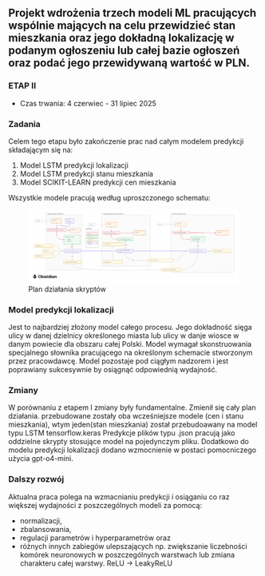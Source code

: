 
## Projekt wdrożenia trzech modeli ML pracujących wspólnie mających na celu przewidzieć stan mieszkania oraz jego dokładną lokalizację w podanym ogłoszeniu lub całej bazie ogłoszeń oraz podać jego przewidywaną wartość w PLN.



### ETAP II

* Czas trwania: 4 czerwiec - 31 lipiec 2025


### Zadania
Celem tego etapu było zakończenie prac nad całym modelem predykcji składającym się na:

  1. Model LSTM predykcji lokalizacji
  2. Model LSTM predykcji stanu mieszkania
  3. Model SCIKIT-LEARN predykcji cen mieszkania 

Wszystkie modele pracują według uproszczonego schematu:
<figure markdown="1">
  <img src="https://raw.githubusercontent.com/Tomalom76/portfolio/main/docs/Investoro/images/Schemat_uproszczony.png" alt="Investoro project1" width="600">
  <figcaption>Plan działania skryptów</figcaption>
</figure>

### Model predykcji lokalizacji
Jest to najbardziej złożony model całego procesu. Jego dokładność sięga ulicy w danej dzielnicy określonego miasta lub
ulicy w danje wiosce w danym powiecie dla obszaru całej Polski. 
Model wymagał skonstruowania specjalnego słownika pracującego na określonym schemacie stworzonym przez pracowdawcę.
Model pozostaje pod ciągłym nadzorem i jest poprawiany sukcesywnie by osiągnąć odpowiednią wydajność.

### Zmiany
W porównaniu z etapem I zmiany były fundamentalne. Zmienił się cały plan działania. przebudowane zostały oba wcześniejsze modele 
(cen i stanu mieszkania), wtym jeden(stan mieszkania) został przebudoawany na model typu LSTM tensorflow.keras
Predykcje plików typu .json pracują jako oddzielne skrypty stosujące model na pojedynczym pliku. Dodatkowo
do modelu predykcji lokalizacji dodano wzmocnienie w postaci pomocniczego użycia gpt-o4-mini.

### Dalszy rozwój
Aktualna praca polega na wzmacnianiu predykcji i osiąganiu co raz większej wydajności z poszczególnych modeli za pomocą:
  * normalizacji,
  * zbalansowania,
  * regulacji parametrów i hyperparametrów oraz 
  * różnych innych zabiegów ulepszających np. zwiększanie liczebności komórek neuronowych w poszczególnych warstwach
  lub zmiana charakteru całej warstwy. ReLU -> LeakyReLU